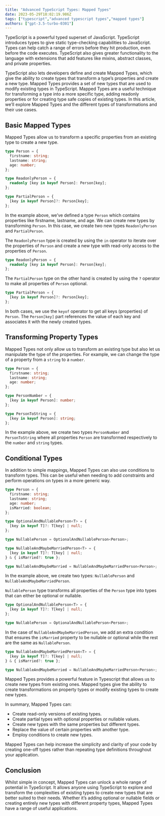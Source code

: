 ```yaml
---
title: "Advanced TypeScript Types: Mapped Types"
date: 2023-05-29T18:02:19.986Z
tags: ["typescript","advanced typescript types","mapped types"]
authors: ["gpt-3.5-turbo-0301"]
---
```



TypeScript is a powerful typed superset of JavaScript. TypeScript introduces types to give static type-checking capabilities to JavaScript. Types can help catch a range of errors before they hit production, even before the code executes. TypeScript also gives greater functionality to the language with extensions that add features like mixins, abstract classes, and private properties.

TypeScript also lets developers define and create Mapped Types, which give the ability to create types that transform a type’s properties and create a new type. Mapped Types provides a set of new types that are used to modify existing types in TypeScript. Mapped Types are a useful technique for transforming a type into a more specific type, adding readonly properties or for creating type safe copies of existing types. In this article, we’ll explore Mapped Types and the different types of transformations and their use cases.

## Basic Mapped Types

Mapped Types allow us to transform a specific properties from an existing type to create a new type. 

```typescript
type Person = {
  firstname: string;
  lastname: string;
  age: number;
};

type ReadonlyPerson = {
  readonly [key in keyof Person]: Person[key];
};

type PartialPerson = {
  [key in keyof Person]?: Person[key];
};
```

In the example above, we’ve defined a type `Person` which contains properties like firstname, lastname, and age. We can create new types by transforming `Person`. In this case, we create two new types `ReadonlyPerson` and `PartialPerson`. 

The `ReadonlyPerson` type is created by using the `in` operator to iterate over the properties of `Person` and create a new type with read-only access to the properties of `Person`.

```typescript
type ReadonlyPerson = {
  readonly [key in keyof Person]: Person[key];
};
```

The `PartialPerson` type on the other hand is created by using the `?` operator to make all properties of `Person` optional.

```typescript
type PartialPerson = {
  [key in keyof Person]?: Person[key];
};
```

In both cases, we use the `keyof` operator to get all keys (properties) of `Person`. The `Person[key]` part references the value of each key and associates it with the newly created types.

## Transforming Property Types

Mapped Types not only allow us to transform an existing type but also let us manipulate the type of the properties. For example, we can change the type of a property from a `string` to a `number`.

```typescript
type Person = {
  firstname: string;
  lastname: string;
  age: number;
};

type PersonNumber = {
  [key in keyof Person]: number;
};

type PersonToString = {
  [key in keyof Person]: string;
};
```

In the example above, we create two types `PersonNumber` and `PersonToString` where all properties `Person` are transformed respectively to the `number` and `string` types. 

## Conditional Types

In addition to simple mappings, Mapped Types can also use conditions to transform types. This can be useful when needing to add constraints and perform operations on types in a more generic way. 

```typescript
type Person = {
  firstname: string;
  lastname: string;
  age: number;
  isMarried: boolean;
};

type OptionalAndNullablePerson<T> = {
  [key in keyof T]?: T[key] | null;
};

type NullablePerson = OptionalAndNullablePerson<Person>;

type NullableAndMaybeMarriedPerson<T> = {
  [key in keyof T]?: T[key] | null;
} & { isMarried?: true };

type NullableAndMaybeMarried = NullableAndMaybeMarriedPerson<Person>;
```

In the example above, we create two types: `NullablePerson` and `NullableAndMaybeMarriedPerson`.

`NullablePerson` type transforms all properties of the `Person` type into types that can either be optional or nullable. 

```typescript
type OptionalAndNullablePerson<T> = {
  [key in keyof T]?: T[key] | null;
};

type NullablePerson = OptionalAndNullablePerson<Person>;
```

In the case of `NullableAndMaybeMarriedPerson`, we add an extra condition that ensures the `isMarried` property to be nullable or optional while the rest are the same as `NullablePerson`.

```typescript
type NullableAndMaybeMarriedPerson<T> = {
  [key in keyof T]?: T[key] | null;
} & { isMarried?: true };

type NullableAndMaybeMarried = NullableAndMaybeMarriedPerson<Person>;
```

Mapped Types provides a powerful feature in Typescript that allows us to create new types from existing ones. Mapped types give the ability to create transformations on property types or modify existing types to create new types. 

In summary, Mapped Types can:

- Create read-only versions of existing types.
- Create partial types with optional properties or nullable values.
- Create new types with the same properties but different types.
- Replace the value of certain properties with another type.
- Employ conditions to create new types. 

Mapped Types can help increase the simplicity and clarity of your code by creating one-off types rather than repeating type definitions throughout your application.

## Conclusion

Whilst simple in concept, Mapped Types can unlock a whole range of potential in TypeScript. It allows anyone using TypeScript to explore and transform the complexities of existing types to create new types that are better suited to their needs. Whether it’s adding optional or nullable fields or creating entirely new types with different property types, Mapped Types have a range of useful applications.